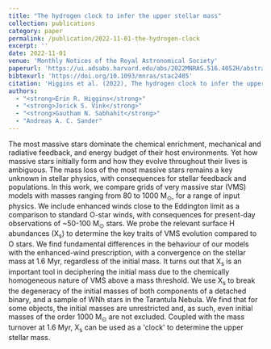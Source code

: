 ```yaml
---
title: "The hydrogen clock to infer the upper stellar mass"
collection: publications
category: paper
permalink: /publication/2022-11-01-the-hydrogen-clock
excerpt: ''
date: 2022-11-01
venue: 'Monthly Notices of the Royal Astronomical Society'
paperurl: 'https://ui.adsabs.harvard.edu/abs/2022MNRAS.516.4052H/abstract'
bibtexurl: 'https://doi.org/10.1093/mnras/stac2485'
citation: 'Higgins et al. (2022), The hydrogen clock to infer the upper stellar mass, MNRAS'
authors:
  - "<strong>Erin R. Higgins</strong>"
  - "<strong>Jorick S. Vink</strong>"
  - "<strong>Gautham N. Sabhahit</strong>"
  - "Andreas A. C. Sander"
---
```

The most massive stars dominate the chemical enrichment, mechanical and radiative feedback, and energy budget of their host environments. Yet how massive stars initially form and how they evolve throughout their lives is ambiguous. The mass loss of the most massive stars remains a key unknown in stellar physics, with consequences for stellar feedback and populations. In this work, we compare grids of very massive star (VMS) models with masses ranging from 80 to 1000 M<SUB>⊙</SUB>, for a range of input physics. We include enhanced winds close to the Eddington limit as a comparison to standard O-star winds, with consequences for present-day observations of ~50-100 M<SUB>⊙</SUB> stars. We probe the relevant surface H abundances (X<SUB>s</SUB>) to determine the key traits of VMS evolution compared to O stars. We find fundamental differences in the behaviour of our models with the enhanced-wind prescription, with a convergence on the stellar mass at 1.6 Myr, regardless of the initial mass. It turns out that X<SUB>s</SUB> is an important tool in deciphering the initial mass due to the chemically homogeneous nature of VMS above a mass threshold. We use X<SUB>s</SUB> to break the degeneracy of the initial masses of both components of a detached binary, and a sample of WNh stars in the Tarantula Nebula. We find that for some objects, the initial masses are unrestricted and, as such, even initial masses of the order 1000 M<SUB>⊙</SUB> are not excluded. Coupled with the mass turnover at 1.6 Myr, X<SUB>s</SUB> can be used as a 'clock' to determine the upper stellar mass.
